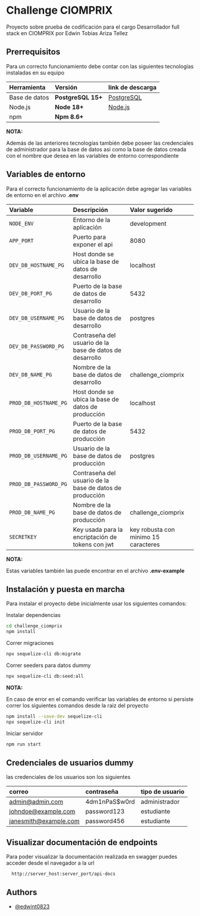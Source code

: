 # Challenge CIOMPRIX

Proyecto sobre prueba de codificación para el cargo Desarrollador full stack en CIOMPRIX por Edwin Tobias Ariza Tellez

## Prerrequisitos

Para un correcto funcionamiento debe contar con las siguientes tecnologías instaladas en su equipo

| Herramienta   | Versión            | link de descarga                                           |
|:--------------|:-------------------|:-----------------------------------------------------------|
| Base de datos | **PostgreSQL 15+** | [PostgreSQL](https://www.postgresql.org/download/windows/) |
| Node.js       | **Node 18+**       | [Node.js](https://nodejs.org/en/download/current)          |
| npm           | **Npm 8.6+**       |                                                            |

**NOTA:**

Además de las anteriores tecnologías también debe poseer las credenciales de administrador para la base de datos asi como la base de datos creada con el nombre que desea en las variables de entorno correspondiente 


## Variables de entorno

Para el correcto funcionamiento de la aplicación debe agregar las variables de entorno en el archivo **.env**

| Variable              | Descripción                                              | Valor sugerido                       |
|:----------------------|:---------------------------------------------------------|:-------------------------------------|
| `NODE_ENV`            | Entorno de la aplicación                                 | development                          |
| `APP_PORT`            | Puerto para exponer el api                               | 8080                                 |
| `DEV_DB_HOSTNAME_PG`  | Host donde se ubica la base de datos de desarrollo       | localhost                            |
| `DEV_DB_PORT_PG`      | Puerto de la base de datos de desarrollo                 | 5432                                 |
| `DEV_DB_USERNAME_PG`  | Usuario de la base de datos de desarrollo                | postgres                             |
| `DEV_DB_PASSWORD_PG`  | Contraseña del usuario de la base de datos de desarrollo |                                      |
| `DEV_DB_NAME_PG`      | Nombre de la base de datos de desarrollo                 | challenge_ciomprix                   |
| `PROD_DB_HOSTNAME_PG` | Host donde se ubica la base de datos de producción       | localhost                            |
| `PROD_DB_PORT_PG`     | Puerto de la base de datos de producción                 | 5432                                 |
| `PROD_DB_USERNAME_PG` | Usuario de la base de datos de producción                | postgres                             |
| `PROD_DB_PASSWORD_PG` | Contraseña del usuario de la base de datos de producción |                                      |
| `PROD_DB_NAME_PG`     | Nombre de la base de datos de producción                 | challenge_ciomprix                   |
| `SECRETKEY`           | Key usada para la encriptación de tokens con jwt         | key robusta con minimo 15 caracteres |

**NOTA:**

Estas variables también las puede encontrar en el archivo **.env-example**

## Instalación y puesta en marcha

Para instalar el proyecto debe inicialmente usar los siguientes comandos:

Instalar dependencias

```bash
cd challenge_ciomprix
npm install 
```

Correr migraciones

```bash
npx sequelize-cli db:migrate
```

Correr seeders para datos dummy

```bash
npx sequelize-cli db:seed:all
```

**NOTA:**

En caso de error en el comando verificar las variables de entorno si persiste correr los siguientes comandos desde la
raiz del proyecto

```bash
npm install --save-dev sequelize-cli
npx sequelize-cli init
```

Iniciar servidor

```bash
npm run start
```

## Credenciales de usuarios dummy

las credenciales de los usuarios son los siguientes

| correo                | contraseña    | tipo de usuario |
|:----------------------|:--------------|:----------------|
| admin@admin.com       | 4dm1nPaS$w0rd | administrador   |
| johndoe@example.com   | password123   | estudiante      |
| janesmith@example.com | password456   | estudiante      |

## Visualizar documentación de endpoints

Para poder visualizar la documentación realizada en swagger puedes acceder desde el navegador a la url

```http
  http://server_host:server_port/api-docs
```

## Authors

- [@edwint0823](https://github.com/edwint0823)

